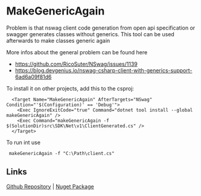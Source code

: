 # MakeGenericAgain
Problem is that nswag client code generation from open api specification or swagger generates classes without generics. This tool can be used afterwards to make classes generic again

More infos about the general problem can be found here
 - https://github.com/RicoSuter/NSwag/issues/1139
 - https://blog.devgenius.io/nswag-csharp-client-with-generics-support-6ad6a09f81d6


To install it on other projects, add this to the csproj:

```
  <Target Name="MakeGenericAgain" AfterTargets="NSwag" Condition="'$(Configuration)' == 'Debug'">
    <Exec IgnoreExitCode="true" Command="dotnet tool install --global makeGenericAgain" />
    <Exec Command="makeGenericAgain -f $(SolutionDir)src\SDK\Net\v1\ClientGenerated.cs" />
  </Target>
```

To run int use
```
 makeGenericAgain -f "C:\Path\client.cs"
```


## Links
[Github Repository](https://github.com/fgilde/MakeGenericAgain) | 
[Nuget Package](https://www.nuget.org/packages/MakeGenericAgain/)
#